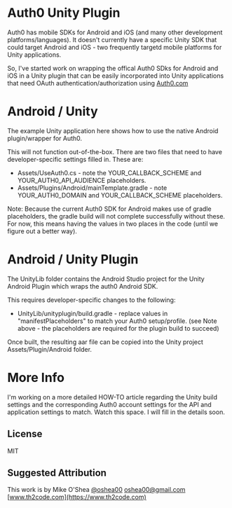 # Auth0 Unity Plugin

Auth0 has mobile SDKs for Android and iOS (and many other development platforms/languages). It doesn't
currently have a specific Unity SDK that could target Android and iOS - two frequently targetd
mobile platforms for Unity applications.

So, I've started work on wrapping the offical Auth0 SDks for Android and iOS in a Unity plugin that can
be easily incorporated into Unity applications that need OAuth authentication/authorization using
[Auth0.com](https://auth0.com)

# Android / Unity

The example Unity application here shows how to use the native Android plugin/wrapper for Auth0.

This will not function out-of-the-box. There are two files that need to have developer-specific 
settings filled in. These are:
* Assets/UseAuth0.cs - note the YOUR_CALLBACK_SCHEME and YOUR_AUTH0_API_AUDIENCE placeholders.
* Assets/Plugins/Android/mainTemplate.gradle - note YOUR_AUTH0_DOMAIN and YOUR_CALLBACK_SCHEME placeholders.

Note: Because the current Auth0 SDK for Android makes use of gradle placeholders, the gradle build
will not complete successfully without these. For now, this means having the values in two places in the
code (until we figure out a better way).

# Android / Unity Plugin

The UnityLib folder contains the Android Studio project for the Unity Android Plugin which wraps
the auth0 Android SDK.

This requires developer-specific changes to the following:
* UnityLib/unityplugin/build.gradle - replace values in "manifestPlaceholders" to match your Auth0 setup/profile.
(see Note above - the placeholders are required for the plugin build to succeed)

Once built, the resulting aar file can be copied into the Unity project Assets/Plugin/Android folder.

# More Info

I'm working on a more detailed HOW-TO article regarding the Unity build settings and the corresponding
Auth0 account settings for the API and application settings to match. Watch this space. I will fill in the
details soon.

## License

MIT

## Suggested Attribution
This work is by Mike O'Shea [@oshea00](https://twitter.com/oshea00)
oshea00@gmail.com
[www.th2code.com](https://www.th2code.com)






